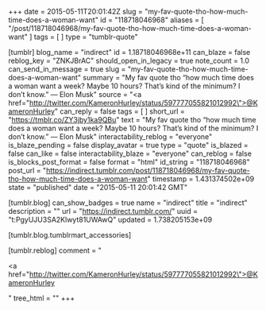 +++
date = 2015-05-11T20:01:42Z
slug = "my-fav-quote-tho-how-much-time-does-a-woman-want"
id = "118718046968"
aliases = [ "/post/118718046968/my-fav-quote-tho-how-much-time-does-a-woman-want" ]
tags = [ ]
type = "tumblr-quote"

[tumblr]
blog_name = "indirect"
id = 1.18718046968e+11
can_blaze = false
reblog_key = "ZNKJBrAC"
should_open_in_legacy = true
note_count = 1.0
can_send_in_message = true
slug = "my-fav-quote-tho-how-much-time-does-a-woman-want"
summary = "My fav quote tho “how much time does a woman want a week? Maybe 10 hours? That’s kind of the minimum? I don’t know.” — Elon Musk"
source = "<a href=\"http://twitter.com/KameronHurley/status/597777055821012992\">@KameronHurley</a>"
can_reply = false
tags = [ ]
short_url = "https://tmblr.co/ZY3jby1ka9QBu"
text = "My fav quote tho &ldquo;how much time does a woman want a week? Maybe 10 hours? That’s kind of the minimum? I don’t know.” — Elon Musk"
interactability_reblog = "everyone"
is_blaze_pending = false
display_avatar = true
type = "quote"
is_blazed = false
can_like = false
interactability_blaze = "everyone"
can_reblog = false
is_blocks_post_format = false
format = "html"
id_string = "118718046968"
post_url = "https://indirect.tumblr.com/post/118718046968/my-fav-quote-tho-how-much-time-does-a-woman-want"
timestamp = 1.431374502e+09
state = "published"
date = "2015-05-11 20:01:42 GMT"

[tumblr.blog]
can_show_badges = true
name = "indirect"
title = "indirect"
description = ""
url = "https://indirect.tumblr.com/"
uuid = "t:PgyUJU3SA2Klwyt81UWAwQ"
updated = 1.738205153e+09

[tumblr.blog.tumblrmart_accessories]

[tumblr.reblog]
comment = "<p><a href=\"http://twitter.com/KameronHurley/status/597777055821012992\">@KameronHurley</a></p>"
tree_html = ""
+++
